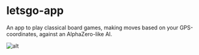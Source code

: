 # letsgo-app
An app to play classical board games, making moves based on your GPS-coordinates, against an AlphaZero-like AI.

![alt]("screenshot1.jpg")